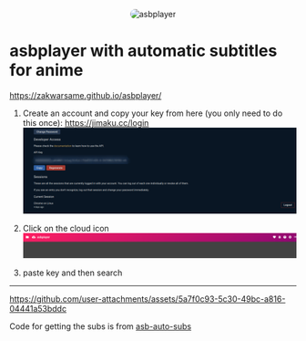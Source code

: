 <p align="center">
    <img src="https://raw.githubusercontent.com/killergerbah/asbplayer/main/extension/src/assets/icon128.png" width="75" height="75" style="border-radius: 16px" alt="asbplayer" />
</p>

# asbplayer with automatic subtitles for anime

https://zakwarsame.github.io/asbplayer/

1. Create an account and copy your key from here (you only need to do this once): https://jimaku.cc/login
   ![jimaku api key](image.png)

2. Click on the cloud icon
   ![cloud icon](image-1.png)

3. paste key and then search

---

https://github.com/user-attachments/assets/5a7f0c93-5c30-49bc-a816-04441a53bddc

Code for getting the subs is from [asb-auto-subs](https://github.com/GodPepe7/asb-auto-subs)

